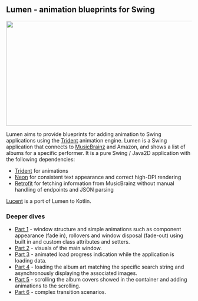 ## Lumen - animation blueprints for Swing

<img src="https://raw.githubusercontent.com/kirill-grouchnikov/radiance/sunshine/docs/images/lumen/lumen-main.png" width="594" height="284" border=0>

Lumen aims to provide blueprints for adding animation to Swing applications using the [Trident](../trident/trident.md) animation engine. Lumen is a Swing application that connects to [MusicBrainz](https://musicbrainz.org/doc/Development/XML_Web_Service/Version_2) and Amazon, and shows a list of albums for a specific performer. It is a pure Swing / Java2D application with the following dependencies:

* [Trident](../trident/trident.md) for animations
* [Neon](../neon/neon.md) for consistent text appearance and correct high-DPI rendering
* [Retrofit](https://github.com/square/retrofit) for fetching information from MusicBrainz without manual handling of endpoints and JSON parsing

[Lucent](https://github.com/kirill-grouchnikov/radiance/tree/sunshine/demos/lucent) is a port of Lumen to Kotlin.

### Deeper dives

* [Part 1](part1-simple.md) - window structure and simple animations such as component appearance (fade in), rollovers and window disposal (fade-out) using built in and custom class attributes and setters.
* [Part 2](part2-visuals.md) - visuals of the main window.
* [Part 3](part3-progress.md) - animated load progress indication while the application is loading data.
* [Part 4](part4-albumart.md) - loading the album art matching the specific search string and asynchronously displaying the associated images.
* [Part 5](part5-layout.md) - scrolling the album covers showed in the container and adding animations to the scrolling.
* [Part 6](part6-scenario.md) - complex transition scenarios.
